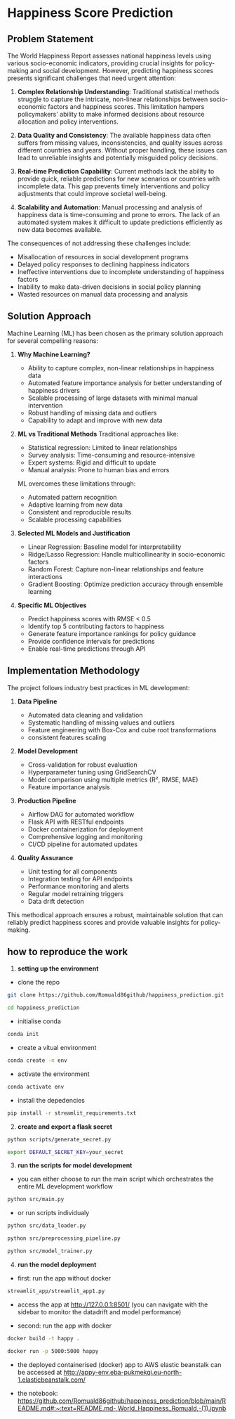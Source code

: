 
# Happiness Score Prediction

## Problem Statement

The World Happiness Report assesses national happiness levels using various socio-economic indicators, providing crucial insights for policy-making and social development. However, predicting happiness scores presents significant challenges that need urgent attention:

1. **Complex Relationship Understanding**: Traditional statistical methods struggle to capture the intricate, non-linear relationships between socio-economic factors and happiness scores. This limitation hampers policymakers' ability to make informed decisions about resource allocation and policy interventions.

2. **Data Quality and Consistency**: The available happiness data often suffers from missing values, inconsistencies, and quality issues across different countries and years. Without proper handling, these issues can lead to unreliable insights and potentially misguided policy decisions.

3. **Real-time Prediction Capability**: Current methods lack the ability to provide quick, reliable predictions for new scenarios or countries with incomplete data. This gap prevents timely interventions and policy adjustments that could improve societal well-being.

4. **Scalability and Automation**: Manual processing and analysis of happiness data is time-consuming and prone to errors. The lack of an automated system makes it difficult to update predictions efficiently as new data becomes available.

The consequences of not addressing these challenges include:
- Misallocation of resources in social development programs
- Delayed policy responses to declining happiness indicators
- Ineffective interventions due to incomplete understanding of happiness factors
- Inability to make data-driven decisions in social policy planning
- Wasted resources on manual data processing and analysis

## Solution Approach

Machine Learning (ML) has been chosen as the primary solution approach for several compelling reasons:

1. **Why Machine Learning?**
   - Ability to capture complex, non-linear relationships in happiness data
   - Automated feature importance analysis for better understanding of happiness drivers
   - Scalable processing of large datasets with minimal manual intervention
   - Robust handling of missing data and outliers
   - Capability to adapt and improve with new data

2. **ML vs Traditional Methods**
   Traditional approaches like:
   - Statistical regression: Limited to linear relationships
   - Survey analysis: Time-consuming and resource-intensive
   - Expert systems: Rigid and difficult to update
   - Manual analysis: Prone to human bias and errors
   
   ML overcomes these limitations through:
   - Automated pattern recognition
   - Adaptive learning from new data
   - Consistent and reproducible results
   - Scalable processing capabilities

3. **Selected ML Models and Justification**
   - Linear Regression: Baseline model for interpretability
   - Ridge/Lasso Regression: Handle multicollinearity in socio-economic factors
   - Random Forest: Capture non-linear relationships and feature interactions
   - Gradient Boosting: Optimize prediction accuracy through ensemble learning

4. **Specific ML Objectives**
   - Predict happiness scores with RMSE < 0.5
   - Identify top 5 contributing factors to happiness
   - Generate feature importance rankings for policy guidance
   - Provide confidence intervals for predictions
   - Enable real-time predictions through API

## Implementation Methodology

The project follows industry best practices in ML development:

1. **Data Pipeline**
   - Automated data cleaning and validation
   - Systematic handling of missing values and outliers
   - Feature engineering with Box-Cox and cube root transformations
   - consistent features scaling
   

2. **Model Development**
   - Cross-validation for robust evaluation
   - Hyperparameter tuning using GridSearchCV
   - Model comparison using multiple metrics (R², RMSE, MAE)
   - Feature importance analysis
 

3. **Production Pipeline**
   - Airflow DAG for automated workflow
   - Flask API with RESTful endpoints
   - Docker containerization for deployment
   - Comprehensive logging and monitoring
   - CI/CD pipeline for automated updates

4. **Quality Assurance**
   - Unit testing for all components
   - Integration testing for API endpoints
   - Performance monitoring and alerts
   - Regular model retraining triggers
   - Data drift detection

This methodical approach ensures a robust, maintainable solution that can reliably predict happiness scores and provide valuable insights for policy-making.


## how to reproduce the work

1. **setting up the environment**
   
- clone the repo
```bash
git clone https://github.com/Romuald86github/happiness_prediction.git
```
```bash
cd happiness_prediction
```

- initialise conda
```bash
conda init
```

- create a vitual environment
```bash
conda create -n env
```

- activate the environment 
```bash
conda activate env
```

- install the depedencies

```bash
pip install -r streamlit_requirements.txt
```

2. **create and export a flask secret**

```bash
python scripts/generate_secret.py
```
```bash
export DEFAULT_SECRET_KEY=your_secret
```

3. **run the scripts for model development**

- you can either choose to run the main script which orchestrates the entire ML development workflow
```bash
python src/main.py
```

- or run scripts individualy

```bash
python src/data_loader.py
```
```bash
python src/preprocessing_pipeline.py
```
```bash
python src/model_trainer.py
```


4. **run the model deployment**

- first: run the app without docker
```bash
streamlit_app/streamlit_app1.py
```
- access the app at http://127.0.0.1:8501/ (you can navigate with the sidebar to monitor the datadrift and model performance)

- second: run the app with docker
```bash
docker build -t happy .
```
```bash
docker run -p 5000:5000 happy
```
- the deployed containerised (docker) app to AWS elastic beanstalk can be accessed at http://appy-env.eba-pukmekqi.eu-north-1.elasticbeanstalk.com/





- the notebook:    https://github.com/Romuald86github/happiness_prediction/blob/main/README.md#:~:text=README.md-,World_Happiness_Romuald,-(1).ipynb



